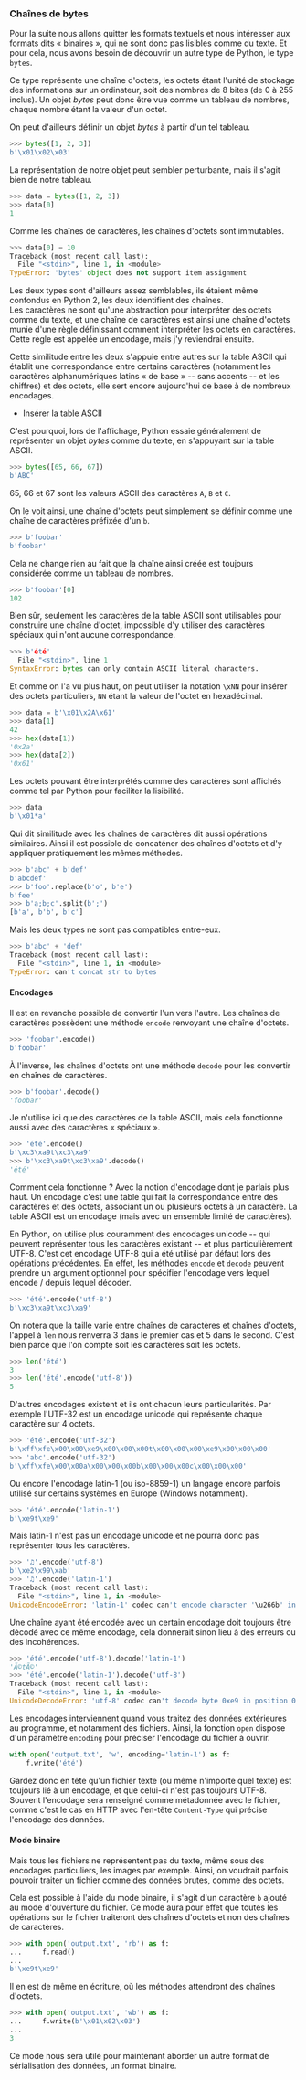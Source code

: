### Chaînes de bytes

Pour la suite nous allons quitter les formats textuels et nous intéresser aux formats dits « binaires », qui ne sont donc pas lisibles comme du texte.
Et pour cela, nous avons besoin de découvrir un autre type de Python, le type `bytes`.

Ce type représente une chaîne d'octets, les octets étant l'unité de stockage des informations sur un ordinateur, soit des nombres de 8 bites (de 0 à 255 inclus).
Un objet _bytes_ peut donc être vue comme un tableau de nombres, chaque nombre étant la valeur d'un octet.

On peut d'ailleurs définir un objet _bytes_ à partir d'un tel tableau.

```python
>>> bytes([1, 2, 3])
b'\x01\x02\x03'
```

La représentation de notre objet peut sembler perturbante, mais il s'agit bien de notre tableau.

```python
>>> data = bytes([1, 2, 3])
>>> data[0]
1
```

Comme les chaînes de caractères, les chaînes d'octets sont immutables.

```python
>>> data[0] = 10
Traceback (most recent call last):
  File "<stdin>", line 1, in <module>
TypeError: 'bytes' object does not support item assignment
```

Les deux types sont d'ailleurs assez semblables, ils étaient même confondus en Python 2, les deux identifient des chaînes.  
Les caractères ne sont qu'une abstraction pour interpréter des octets comme du texte, et une chaîne de caractères est ainsi une chaîne d'octets munie d'une règle définissant comment interpréter les octets en caractères.
Cette règle est appelée un encodage, mais j'y reviendrai ensuite.

Cette similitude entre les deux s'appuie entre autres sur la table ASCII qui établit une correspondance entre certains caractères (notamment les caractères alphanumériques latins « de base » -- sans accents -- et les chiffres) et des octets, elle sert encore aujourd'hui de base à de nombreux encodages.

* Insérer la table ASCII

C'est pourquoi, lors de l'affichage, Python essaie généralement de représenter un objet _bytes_ comme du texte, en s'appuyant sur la table ASCII.

```python
>>> bytes([65, 66, 67])
b'ABC'
```

65, 66 et 67 sont les valeurs ASCII des caractères `A`, `B` et `C`.

On le voit ainsi, une chaîne d'octets peut simplement se définir comme une chaîne de caractères préfixée d'un `b`.

```python
>>> b'foobar'
b'foobar'
```

Cela ne change rien au fait que la chaîne ainsi créée est toujours considérée comme un tableau de nombres.

```python
>>> b'foobar'[0]
102
```

Bien sûr, seulement les caractères de la table ASCII sont utilisables pour construire une chaîne d'octet, impossible d'y utiliser des caractères spéciaux qui n'ont aucune correspondance.

```python
>>> b'été'
  File "<stdin>", line 1
SyntaxError: bytes can only contain ASCII literal characters.
```

Et comme on l'a vu plus haut, on peut utiliser la notation `\xNN` pour insérer des octets particuliers, `NN` étant la valeur de l'octet en hexadécimal.

```python
>>> data = b'\x01\x2A\x61'
>>> data[1]
42
>>> hex(data[1])
'0x2a'
>>> hex(data[2])
'0x61'
```

Les octets pouvant être interprétés comme des caractères sont affichés comme tel par Python pour faciliter la lisibilité.

```python
>>> data
b'\x01*a'
```

Qui dit similitude avec les chaînes de caractères dit aussi opérations similaires.
Ainsi il est possible de concaténer des chaînes d'octets et d'y appliquer pratiquement les mêmes méthodes.

```python
>>> b'abc' + b'def'
b'abcdef'
>>> b'foo'.replace(b'o', b'e')
b'fee'
>>> b'a;b;c'.split(b';')
[b'a', b'b', b'c']
```

Mais les deux types ne sont pas compatibles entre-eux.

```python
>>> b'abc' + 'def'
Traceback (most recent call last):
  File "<stdin>", line 1, in <module>
TypeError: can't concat str to bytes
```

#### Encodages

Il est en revanche possible de convertir l'un vers l'autre.
Les chaînes de caractères possèdent une méthode `encode` renvoyant une chaîne d'octets.

```python
>>> 'foobar'.encode()
b'foobar'
```

À l'inverse, les chaînes d'octets ont une méthode `decode` pour les convertir en chaînes de caractères.

```python
>>> b'foobar'.decode()
'foobar'
```

Je n'utilise ici que des caractères de la table ASCII, mais cela fonctionne aussi avec des caractères « spéciaux ».

```python
>>> 'été'.encode()
b'\xc3\xa9t\xc3\xa9'
>>> b'\xc3\xa9t\xc3\xa9'.decode()
'été'
```

Comment cela fonctionne ? Avec la notion d'encodage dont je parlais plus haut.
Un encodage c'est une table qui fait la correspondance entre des caractères et des octets, associant un ou plusieurs octets à un caractère.
La table ASCII est un encodage (mais avec un ensemble limité de caractères).

En Python, on utilise plus couramment des encodages unicode -- qui peuvent représenter tous les caractères existant -- et plus particulièrement UTF-8.
C'est cet encodage UTF-8 qui a été utilisé par défaut lors des opérations précédentes.
En effet, les méthodes `encode` et `decode` peuvent prendre un argument optionnel pour spécifier l'encodage vers lequel encode / depuis lequel décoder.

```python
>>> 'été'.encode('utf-8')
b'\xc3\xa9t\xc3\xa9'
```

On notera que la taille varie entre chaînes de caractères et chaînes d'octets, l'appel à `len` nous renverra 3 dans le premier cas et 5 dans le second. C'est bien parce que l'on compte soit les caractères soit les octets.

```python
>>> len('été')
3
>>> len('été'.encode('utf-8'))
5
```

D'autres encodages existent et ils ont chacun leurs particularités.
Par exemple l'UTF-32 est un encodage unicode qui représente chaque caractère sur 4 octets.

```python
>>> 'été'.encode('utf-32')
b'\xff\xfe\x00\x00\xe9\x00\x00\x00t\x00\x00\x00\xe9\x00\x00\x00'
>>> 'abc'.encode('utf-32')
b'\xff\xfe\x00\x00a\x00\x00\x00b\x00\x00\x00c\x00\x00\x00'
```

Ou encore l'encodage latin-1 (ou iso-8859-1) un langage encore parfois utilisé sur certains systèmes en Europe (Windows notamment).

```python
>>> 'été'.encode('latin-1')
b'\xe9t\xe9'
```

Mais latin-1 n'est pas un encodage unicode et ne pourra donc pas représenter tous les caractères.

```python
>>> '♫'.encode('utf-8')
b'\xe2\x99\xab'
>>> '♫'.encode('latin-1')
Traceback (most recent call last):
  File "<stdin>", line 1, in <module>
UnicodeEncodeError: 'latin-1' codec can't encode character '\u266b' in position 0: ordinal not in range(256)
```

Une chaîne ayant été encodée avec un certain encodage doit toujours être décodé avec ce même encodage, cela donnerait sinon lieu à des erreurs ou des incohérences.

```python
>>> 'été'.encode('utf-8').decode('latin-1')
'Ã©tÃ©'
>>> 'été'.encode('latin-1').decode('utf-8')
Traceback (most recent call last):
  File "<stdin>", line 1, in <module>
UnicodeDecodeError: 'utf-8' codec can't decode byte 0xe9 in position 0: invalid continuation byte
```

Les encodages interviennent quand vous traitez des données extérieures au programme, et notamment des fichiers.
Ainsi, la fonction `open` dispose d'un paramètre `encoding` pour préciser l'encodage du fichier à ouvrir.

```python
with open('output.txt', 'w', encoding='latin-1') as f:
    f.write('été')
```

Gardez donc en tête qu'un fichier texte (ou même n'importe quel texte) est toujours lié à un encodage, et que celui-ci n'est pas toujours UTF-8.
Souvent l'encodage sera renseigné comme métadonnée avec le fichier, comme c'est le cas en HTTP avec l'en-tête `Content-Type` qui précise l'encodage des données.

#### Mode binaire

Mais tous les fichiers ne représentent pas du texte, même sous des encodages particuliers, les images par exemple.
Ainsi, on voudrait parfois pouvoir traiter un fichier comme des données brutes, comme des octets.

Cela est possible à l'aide du mode binaire, il s'agit d'un caractère `b` ajouté au mode d'ouverture du fichier.
Ce mode aura pour effet que toutes les opérations sur le fichier traiteront des chaînes d'octets et non des chaînes de caractères.

```python
>>> with open('output.txt', 'rb') as f:
...     f.read()
... 
b'\xe9t\xe9'
```

Il en est de même en écriture, où les méthodes attendront des chaînes d'octets.

```python
>>> with open('output.txt', 'wb') as f:
...     f.write(b'\x01\x02\x03')
... 
3
```

Ce mode nous sera utile pour maintenant aborder un autre format de sérialisation des données, un format binaire.
